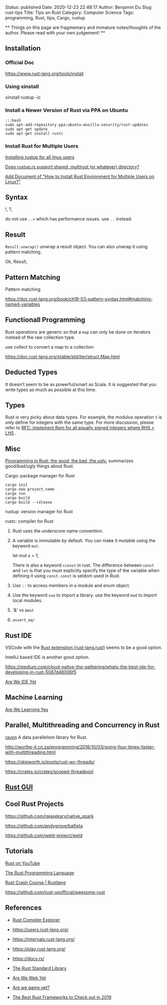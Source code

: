 Status: published
Date: 2020-12-23 22:48:17
Author: Benjamin Du
Slug: rust-tips
Title: Tips on Rust
Category: Computer Science
Tags: programming, Rust, tips, Cargo, rustup

**
Things on this page are fragmentary and immature notes/thoughts of the author.
Please read with your own judgement!
**

## Installation 

### Official Doc

https://www.rust-lang.org/tools/install

### Using xinstall

xinstall rustup -ic

### Install a Newer Version of Rust via PPA on Ubuntu

    :::bash
    sudo apt-add-repository ppa:ubuntu-mozilla-security/rust-updates
    sudo apt-get update
    sudo apt-get install rustc

### Install Rust for Multiple Users

[Installing rustup for all linux users](https://github.com/rust-lang/rustup/issues/1085)

[Does rustup.rs support shared .multirust (or whatever) directory?](https://github.com/rust-lang/rustup/issues/313)

[Add Document of "How to Install Rust Environment for Multiple Users on Linux?"](https://github.com/rust-lang/rustup/issues/2383)


## Syntax

!, ?, 

do not use `..=` which has performance issues. 
use `..` instead.

## Result
`Result.unwrap()` unwrap a result object. 
You can also unwrap it using pattern matching.

Ok, 
Result, 


## Pattern Matching
Pattern matching 

https://doc.rust-lang.org/book/ch18-03-pattern-syntax.html#matching-named-variables

## Functionall Programming 

Rust operations are generic 
so that a `map` can only be done on iterators 
instead of the raw collection type. 

use collect to convert a map to a collection

https://doc.rust-lang.org/stable/std/iter/struct.Map.html

## Deducted Types 

It doesn't seem to be as powerful/smart as Scala. 
It is suggested that you write types as much as possible at this time.

## Types

Rust is very picky about data types.
For example, 
the modulus operation `%` is only define for integers with the same type.
For more discussion,
please refer to
[RFC: implement Rem for all equally signed integers where RHS < LHS](https://github.com/rust-lang/rfcs/pull/2643)
.

## Misc

[Programming in Rust: the good, the bad, the ugly.](https://hackernoon.com/programming-in-rust-the-good-the-bad-the-ugly-d06f8d8b7738)
summarizes good/bad/ugly things about Rust.


Cargo: package manager for Rust

    cargo init
    cargo new project_name
    cargo run
    cargo build
    cargo build --release

rustup: version manager for Rust

rustc: compiler for Rust

1. Rust uses the underscore name convention.

2. A variable is immutable by default.
    You can make it mutable using the keyword `mut`.

    let mut x = 1;

    There is also a keyword `cconst` in rust. 
    The difference between `const` and `let` is that 
    you must explicitly specify the type of the variable when defining it using `const`.
    `const` is seldom used in Rust.

3. Use `::` to access members in a module and enum object.

4. Use the keyword `use` to import a library.
    use the keyword `mod` to import local modules.

5. '&' vs `&mut`

6. `assert_eq!`

## Rust IDE

VSCode with the [Rust extenstion (rust-lang.rust)](https://marketplace.visualstudio.com/items?itemName=rust-lang.rust) seems to be a good option.

IntelliJ based IDE is another good option.

https://medium.com/cloud-native-the-gathering/whats-the-best-ide-for-developing-in-rust-5087d46006f5

[Are We IDE Yet](https://areweideyet.com/)

## Machine Learning

[Are We Learning Yes](http://www.arewelearningyet.com/)

## Parallel, Multithreading and Concurrency in Rust

[rayon](https://github.com/rayon-rs/rayon)
A data parallelism library for Rust.

http://worthe-it.co.za/programming/2018/10/03/going-four-times-faster-with-multithreading.html

https://skipworth.io/posts/rust-wc-threads/

https://crates.io/crates/scoped-threadpool

## [Rust GUI](http://www.legendu.net/misc/blog/develop-a-gui-application-in-rust)

## Cool Rust Projects

https://github.com/rajasekarv/native_spark

https://github.com/andygrove/ballista

https://github.com/weld-project/weld

## Tutorials

[Rust on YouTube](https://www.youtube.com/channel/UCaYhcUwRBNscFNUKTjgPFiA)

[The Rust Programming Language](https://doc.rust-lang.org/book/title-page.html)

[Rust Crash Course | Rustlang](https://www.youtube.com/watch?v=zF34dRivLOw)

https://github.com/rust-unofficial/awesome-rust

## References

- [Rust Compiler Explorer](https://rust.godbolt.org/)

- https://users.rust-lang.org/

- https://internals.rust-lang.org/

- https://play.rust-lang.org/

- https://docs.rs/

- [The Rust Standard Library](https://doc.rust-lang.org/stable/std/)

- [Are We Web Yet](http://www.arewewebyet.org/)

- [Are we game yet?](https://arewegameyet.rss)

- [The Best Rust Frameworks to Check out in 2019](https://blog.logrocket.com/the-best-rust-frameworks-to-check-out-in-2019/)